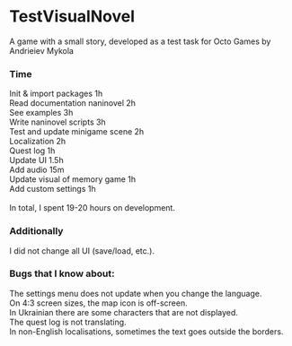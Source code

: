 # TestVisualNovel
A game with a small story, developed as a test task for Octo Games by Andrieiev Mykola

### Time
Init & import packages 1h </br>
Read documentation naninovel 2h </br>
See examples 3h </br>
Write naninovel scripts 3h </br>
Test and update minigame scene 2h </br>
Localization 2h </br>
Quest log 1h </br>
Update UI 1.5h </br>
Add audio 15m </br>
Update visual of memory game 1h </br>
Add custom settings 1h </br>
 </br>
In total, I spent 19-20 hours on development.

### Additionally
I did not change all UI (save/load, etc.).

### Bugs that I know about:
The settings menu does not update when you change the language. </br>
On 4:3 screen sizes, the map icon is off-screen. </br>
In Ukrainian there are some characters that are not displayed. </br>
The quest log is not translating. </br>
In non-English localisations, sometimes the text goes outside the borders. </br>
